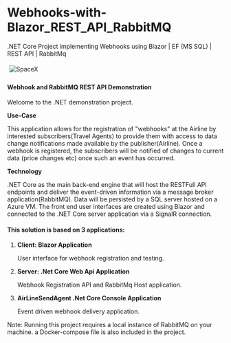 # Webhooks-with-Blazor_REST_API_RabbitMQ
.NET Core Project implementing Webhooks using Blazor | EF (MS SQL) | REST API | RabbitMq

<div style="border:1px sold; padding:5px">
 <img src="http://jonathancoombes.com/project.png" alt="SpaceX" />
 </div>

 <h4 class="text-white">Webhook and RabbitMQ REST API Demonstration</h4>
 <p class="">Welcome to the .NET demonstration project.</p>
<strong class="">Use-Case</strong>
<p>
This application allows for the registration of "webhooks" at the Airline by interested subscribers(Travel Agents) to provide them with access to data
change notifications made available by the publisher(Airline). Once a webhook is registered, the subscribers will be notified of changes to current data (price changes etc) once such an event has occurred.
</p>
<strong class="">Technology</strong>
<p>
.NET Core as the main back-end engine that will host the RESTFull API endpoints and deliver the event-driven information via a message broker application(RabbitMQ).
Data will be persisted by a SQL server hosted on a Azure VM.
The front end user interfaces are created using Blazor and connected to the .NET Core server application via a SignalR connection.
</p>
<h4>This solution is based on 3 applications:</h4>
<ol>
 
<strong><li> Client: Blazor Application</li></strong>
  <p> User interface for webhook registration and testing.</p>

<strong><li> Server: .Net Core Web Api Application</li></strong>
<p> Webhook Registration API and RabbitMq Host application.</p>

<strong><li> AirLineSendAgent .Net Core Console Application</li></strong>
<p> Event driven webhook delivery application.</p>
 
 </ol>
Note: Running this project requires a local instance of RabbitMQ on your machine. a Docker-compose file is also included in the project.
